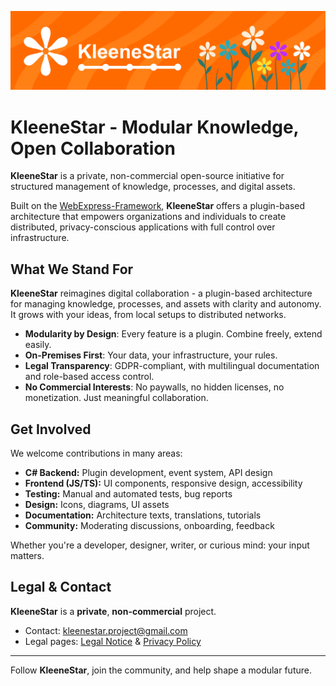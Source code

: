 ![KleeneStar](https://raw.githubusercontent.com/kleene-star/.github/main/docs/assets/img/banner.png)

# KleeneStar - Modular Knowledge, Open Collaboration

**KleeneStar** is a private, non-commercial open-source initiative for structured management of knowledge, processes, and digital assets.

Built on the [WebExpress-Framework](https://github.com/webexpress-framework), **KleeneStar** offers a plugin-based architecture that empowers organizations and individuals to create distributed, privacy-conscious applications with full control over infrastructure.

## What We Stand For

**KleeneStar** reimagines digital collaboration - a plugin-based architecture for managing knowledge, processes, and assets with clarity and autonomy. It grows with your ideas, from local setups to distributed networks.

- **Modularity by Design**: Every feature is a plugin. Combine freely, extend easily.
- **On-Premises First**: Your data, your infrastructure, your rules.
- **Legal Transparency**: GDPR-compliant, with multilingual documentation and role-based access control.
- **No Commercial Interests**: No paywalls, no hidden licenses, no monetization. Just meaningful collaboration.

## Get Involved

We welcome contributions in many areas:

- **C# Backend:** Plugin development, event system, API design  
- **Frontend (JS/TS):** UI components, responsive design, accessibility  
- **Testing:** Manual and automated tests, bug reports  
- **Design:** Icons, diagrams, UI assets  
- **Documentation:** Architecture texts, translations, tutorials  
- **Community:** Moderating discussions, onboarding, feedback

Whether you're a developer, designer, writer, or curious mind: your input matters.

## Legal & Contact

**KleeneStar** is a **private**, **non-commercial** project.

- Contact: [kleenestar.project@gmail.com](mailto:kleenestar.project@gmail.com)  
- Legal pages: [Legal Notice](../docs/legal-notice.md) & [Privacy Policy](../docs/privacy-policy.md)

---

Follow **KleeneStar**, join the community, and help shape a modular future.
